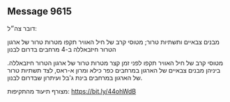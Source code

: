 ## Message 9615

דובר צה״ל:

מבנים צבאיים ותשתיות טרור; מטוסי קרב של חיל האוויר תקפו מטרות טרור של ארגון הטרור חיזבאללה ב-4 מרחבים בדרום לבנון

מטוסי קרב של חיל האוויר תקפו לפני זמן קצר מטרות טרור של ארגון הטרור חיזבאללה. ביניהן מבנים צבאיים של הארגון במרחבים כפר כילא ומרון א-ראס, לצד תשתיות טרור של הארגון במרחבים בינת ג'בל ועיתרון שבדרום לבנון.

מצורף תיעוד מהתקיפות: https://bit.ly/44ohWdB

